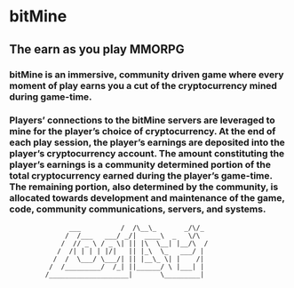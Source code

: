 # bitMine

## The earn as you play MMORPG


### bitMine is an immersive, community driven game where every moment of play earns you a cut of the cryptocurrency mined during game-time.


### Players’ connections to the bitMine servers are leveraged to mine for the player’s choice of cryptocurrency. At the end of each play session, the player’s earnings are deposited into the player’s cryptocurrency account. The amount constituting the player’s earnings is a community determined portion of the total cryptocurrency earned during the player’s game-time. The remaining portion, also determined by the community, is allocated towards development and maintenance of the game, code, community communications, servers, and systems.
                   ___          /  /\__\_       _/\/_      
                  /  /___   ___/ _/|  ____\  _   \/\       
                 /  // _ \ / _ \| || |\  \__| |__/\  /   
                /  /| | | | |/|   || |_\  \_   ___/ |       
               /  /  \___/ \___/| || |__\_ \| |    /|     
              /  /_________/  /_| ||______/ \ |___| |        
             /____________________|       \_________|        

